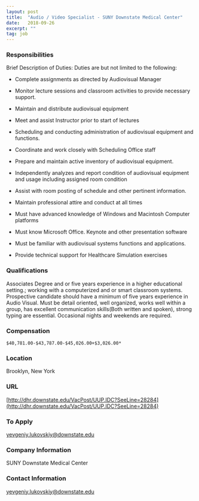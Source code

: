 ```yaml
---
layout: post
title:  "Audio / Video Specialist - SUNY Downstate Medical Center"
date:   2018-09-26
excerpt: ""
tag: job
---
```




### Responsibilities   

Brief Description of Duties: 
Duties are but not limited to the following:

* Complete assignments as directed by Audiovisual Manager

* Monitor lecture sessions and classroom activities to provide
necessary support.

* Maintain and distribute audiovisual equipment 

* Meet and assist Instructor prior to start of lectures

* Scheduling and conducting administration of audiovisual
equipment and functions.

* Coordinate and work closely with Scheduling Office staff

* Prepare and maintain active inventory of audiovisual
equipment.

* Independently analyzes and report condition of audiovisual
equipment and usage including assigned room condition

* Assist with room posting of schedule and other pertinent 
information.

* Maintain professional attire and conduct at all times

* Must have advanced knowledge of Windows and 
Macintosh Computer platforms

* Must know Microsoft Office. Keynote and other presentation
software

* Must be familiar with audiovisual systems functions and 
applications.

* Provide technical support for Healthcare Simulation exercises


### Qualifications   

Associates Degree and or five years experience in a higher educational setting.; working with a computerized and or smart classroom systems. Prospective candidate should have a minimum of five years experience in Audio Visual. Must be detail oriented, well organized, works well within a group, has excellent communication skills(Both written and spoken), strong typing are essential. Occasional nights and weekends are required.


### Compensation   

	$40,781.00-$43,787.00-$45,026.00+$3,026.00*


### Location   

Brooklyn, New York


### URL   

[http://dhr.downstate.edu/VacPost/UUP.IDC?SeeLine=28284](http://dhr.downstate.edu/VacPost/UUP.IDC?SeeLine=28284)

### To Apply   

yevgeniy.lukovskiy@downstate.edu


### Company Information   

SUNY Downstate Medical Center


### Contact Information   

yevgeniy.lukovskiy@downstate.edu

